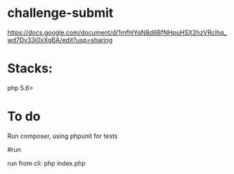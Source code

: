 # challenge-submit

https://docs.google.com/document/d/1mfhlYqN8d6BfNHpuHSX2hzVRclhq_wd7Dy33i0xXgBA/edit?usp=sharing

# Stacks: 
php 5.6>

# To do
Run composer, using phpunit for tests

#run

run from cli: php index.php



